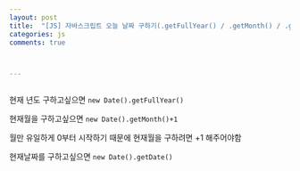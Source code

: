 ```yaml
---
layout: post
title:  "[JS] 자바스크립트 오늘 날짜 구하기(.getFullYear() / .getMonth() / .getDate())"
categories: js
comments: true



---
```


```

```

현재 년도 구하고싶으면 `new Date().getFullYear()` 

현재월을 구하고싶으면  `new Date().getMonth()+1` 

월만 유일하게 0부터 시작하기 때문에 현재월을 구하려면 +1 해주어야함

현재날짜를 구하고싶으면 `new Date().getDate()` 